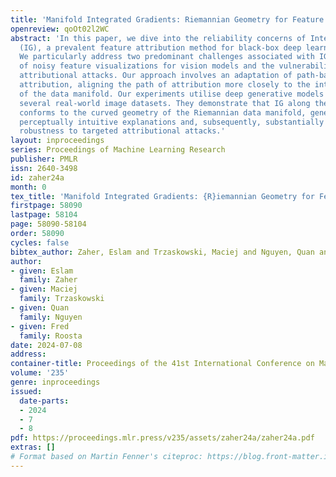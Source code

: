 ```yaml
---
title: 'Manifold Integrated Gradients: Riemannian Geometry for Feature Attribution'
openreview: qoOt02l2WC
abstract: 'In this paper, we dive into the reliability concerns of Integrated Gradients
  (IG), a prevalent feature attribution method for black-box deep learning models.
  We particularly address two predominant challenges associated with IG: the generation
  of noisy feature visualizations for vision models and the vulnerability to adversarial
  attributional attacks. Our approach involves an adaptation of path-based feature
  attribution, aligning the path of attribution more closely to the intrinsic geometry
  of the data manifold. Our experiments utilise deep generative models applied to
  several real-world image datasets. They demonstrate that IG along the geodesics
  conforms to the curved geometry of the Riemannian data manifold, generating more
  perceptually intuitive explanations and, subsequently, substantially increasing
  robustness to targeted attributional attacks.'
layout: inproceedings
series: Proceedings of Machine Learning Research
publisher: PMLR
issn: 2640-3498
id: zaher24a
month: 0
tex_title: 'Manifold Integrated Gradients: {R}iemannian Geometry for Feature Attribution'
firstpage: 58090
lastpage: 58104
page: 58090-58104
order: 58090
cycles: false
bibtex_author: Zaher, Eslam and Trzaskowski, Maciej and Nguyen, Quan and Roosta, Fred
author:
- given: Eslam
  family: Zaher
- given: Maciej
  family: Trzaskowski
- given: Quan
  family: Nguyen
- given: Fred
  family: Roosta
date: 2024-07-08
address:
container-title: Proceedings of the 41st International Conference on Machine Learning
volume: '235'
genre: inproceedings
issued:
  date-parts:
  - 2024
  - 7
  - 8
pdf: https://proceedings.mlr.press/v235/assets/zaher24a/zaher24a.pdf
extras: []
# Format based on Martin Fenner's citeproc: https://blog.front-matter.io/posts/citeproc-yaml-for-bibliographies/
---
```


